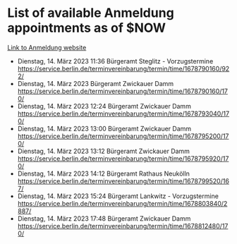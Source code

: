 # List of available Anmeldung appointments as of $NOW
[Link to Anmeldung website](https://service.berlin.de/terminvereinbarung/termin/tag.php?termin=1&anliegen[]=120686&dienstleisterlist=122210,122217,327316,122219,327312,122227,327314,122231,327346,122243,327348,122254,122252,329742,122260,329745,122262,329748,122271,327278,122273,327274,122277,327276,330436,122280,327294,122282,327290,122284,327292,122291,327270,122285,327266,122286,327264,122296,327268,150230,329760,122297,327286,122294,327284,122312,329763,122314,329775,122304,327330,122311,327334,122309,327332,317869,122281,327352,122279,329772,122283,122276,327324,122274,327326,122267,329766,122246,327318,122251,327320,122257,327322,122208,327298,122226,327300&herkunft=http%3A%2F%2Fservice.berlin.de%2Fdienstleistung%2F120686%2F)
- Dienstag, 14. März 2023 11:36 Bürgeramt Steglitz - Vorzugstermine https://service.berlin.de/terminvereinbarung/termin/time/1678790160/922/
- Dienstag, 14. März 2023  Bürgeramt Zwickauer Damm https://service.berlin.de/terminvereinbarung/termin/time/1678790160/170/
- Dienstag, 14. März 2023 12:24 Bürgeramt Zwickauer Damm https://service.berlin.de/terminvereinbarung/termin/time/1678793040/170/
- Dienstag, 14. März 2023 13:00 Bürgeramt Zwickauer Damm https://service.berlin.de/terminvereinbarung/termin/time/1678795200/170/
- Dienstag, 14. März 2023 13:12 Bürgeramt Zwickauer Damm https://service.berlin.de/terminvereinbarung/termin/time/1678795920/170/
- Dienstag, 14. März 2023 14:12 Bürgeramt Rathaus Neukölln https://service.berlin.de/terminvereinbarung/termin/time/1678799520/167/
- Dienstag, 14. März 2023 15:24 Bürgeramt Lankwitz - Vorzugstermine https://service.berlin.de/terminvereinbarung/termin/time/1678803840/2887/
- Dienstag, 14. März 2023 17:48 Bürgeramt Zwickauer Damm https://service.berlin.de/terminvereinbarung/termin/time/1678812480/170/
